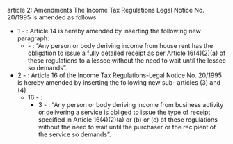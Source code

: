 article 2: Amendments
The Income Tax Regulations Legal Notice No. 20&#x2F;1995 is amended as follows:
<ul>
			<li>1 - : Article 14 is hereby amended by inserting the following new paragraph: <ul>
						<li> - : “Any person or body deriving income from house rent has the obligation to issue a fully detailed receipt as per Article 16(4)(2)(a) of these regulations to a lessee without the need to wait until the lessee so demands”. <ul>
						</ul></li>			</ul></li>			<li>2 - : Article 16 of the Income Tax Regulations-Legal Notice No. 20&#x2F;1995 is hereby amended by inserting the following new sub- articles (3) and (4) <ul>
						<li>16 - : <ul>
									<li>3 - : “Any person or body deriving income from business activity or delivering a service is obliged to issue the type of receipt specified in Article 16(4)(2)(a) or (b) or (c) of these regulations without the need to wait until the purchaser or the recipient of the service so demands”. <ul>
									</ul></li>						</ul></li>			</ul></li></ul>